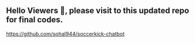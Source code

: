 ## Hello Viewers 👋, please visit to this updated repo for final codes.
https://github.com/sohal944/soccerkick-chatbot
